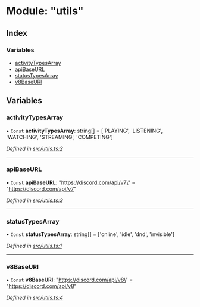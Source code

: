 # Module: "utils"

## Index

### Variables

* [activityTypesArray](_utils_.md#activitytypesarray)
* [apiBaseURL](_utils_.md#apibaseurl)
* [statusTypesArray](_utils_.md#statustypesarray)
* [v8BaseURl](_utils_.md#v8baseurl)

## Variables

### activityTypesArray

• `Const` **activityTypesArray**: string[] = ['PLAYING', 'LISTENING', 'WATCHING', 'STREAMING', 'COMPETING']

*Defined in [src/utils.ts:2](https://github.com/ourcord/ourcord/blob/6675e55/src/utils.ts#L2)*

___

### apiBaseURL

• `Const` **apiBaseURL**: \"https://discord.com/api/v7\" = "https://discord.com/api/v7"

*Defined in [src/utils.ts:3](https://github.com/ourcord/ourcord/blob/6675e55/src/utils.ts#L3)*

___

### statusTypesArray

• `Const` **statusTypesArray**: string[] = ['online', 'idle', 'dnd', 'invisible']

*Defined in [src/utils.ts:1](https://github.com/ourcord/ourcord/blob/6675e55/src/utils.ts#L1)*

___

### v8BaseURl

• `Const` **v8BaseURl**: \"https://discord.com/api/v8\" = "https://discord.com/api/v8"

*Defined in [src/utils.ts:4](https://github.com/ourcord/ourcord/blob/6675e55/src/utils.ts#L4)*
